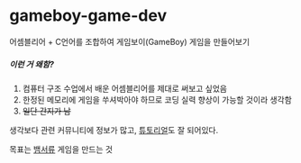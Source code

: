 # gameboy-game-dev

어셈블리어 + C언어를 조합하여 게임보이(GameBoy) 게임을 만들어보기

##### 이런 거 왜함?
1. 컴퓨터 구조 수업에서 배운 어셈블리어를 제대로 써보고 싶었음
2. 한정된 메모리에 게임을 쑤셔박아야 하므로 코딩 실력 향상이 가능할 것이라 생각함
3. ~~일단 간지가 남~~

생각보다 관련 커뮤니티에 정보가 많고, [튜토리얼](https://gbdev.io/gb-asm-tutorial/index.html)도 잘 되어있다.

목표는 [뱀서류](https://namu.wiki/w/%EB%B1%80%EC%84%9C%EB%9D%BC%EC%9D%B4%ED%81%AC) 게임을 만드는 것

